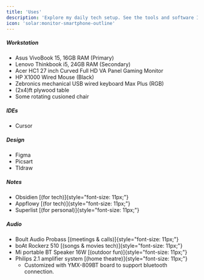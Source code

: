 ```yaml
---
title: 'Uses'
description: 'Explore my daily tech setup. See the tools and software I use to maximize productivity and get things done. Discover my workflow!'
icon: 'solar:monitor-smartphone-outline'
---
```



##### Workstation
- Asus VivoBook 15, 16GB RAM (Primary)
- Lenovo Thinkbook i5, 24GB RAM (Secondary)
- Acer HC1 27 inch Curved Full HD VA Panel Gaming Monitor
- HP X1000 Wired Mouse (Black)
- Zebronics mechanical USB wired keyboard Max Plus (RGB)
- (2x4)ft plywood table
- Some rotating cusioned chair

##### IDEs
- Cursor


##### Design
- Figma
- Picsart
- Tldraw


##### Notes
- Obsidien [(for tech)]{style="font-size: 11px;"}
- Appflowy [(for tech)]{style="font-size: 11px;"}
- Superlist [(for personal)]{style="font-size: 11px;"}

##### Audio
- Boult Audio Probass [(meetings & calls)]{style="font-size: 11px;"}
- boAt Rockerz 510 [(songs & movies tech)]{style="font-size: 11px;"}
- Mi portable BT Speaker 16W [(outdoor fun)]{style="font-size: 11px;"}
- Philips 2.1 amplifier system [(home theatre)]{style="font-size: 11px;"}
    - Customized with YMX-809BT board to support bluetooth connection.
